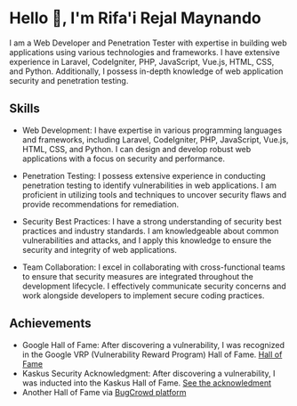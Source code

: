 Hello 👋, I'm Rifa'i Rejal Maynando
======================================

I am a Web Developer and Penetration Tester with expertise in building web applications using various technologies and frameworks. I have extensive experience in Laravel, CodeIgniter, PHP, JavaScript, Vue.js, HTML, CSS, and Python. Additionally, I possess in-depth knowledge of web application security and penetration testing.

Skills
------------------------------------
- Web Development: I have expertise in various programming languages and frameworks, including Laravel, CodeIgniter, PHP, JavaScript, Vue.js, HTML, CSS, and Python. I can design and develop robust web applications with a focus on security and performance.

- Penetration Testing: I possess extensive experience in conducting penetration testing to identify vulnerabilities in web applications. I am proficient in utilizing tools and techniques to uncover security flaws and provide recommendations for remediation.

- Security Best Practices: I have a strong understanding of security best practices and industry standards. I am knowledgeable about common vulnerabilities and attacks, and I apply this knowledge to ensure the security and integrity of web applications.

- Team Collaboration: I excel in collaborating with cross-functional teams to ensure that security measures are integrated throughout the development lifecycle. I effectively communicate security concerns and work alongside developers to implement secure coding practices.

Achievements
------------------------------------

- Google Hall of Fame: After discovering a vulnerability, I was recognized in the Google VRP (Vulnerability Reward Program) Hall of Fame. [Hall of Fame](https://bughunters.google.com/profile/595f4fd6-2fd6-44d9-ac07-95da7d171719)
- Kaskus Security Acknowledgment: After discovering a vulnerability, I was inducted into the Kaskus Hall of Fame. [See the acknowledment](https://bantuan.kaskus.co.id/hc/id/articles/360026355992-Hall-of-Fame)
- Another Hall of Fame via [BugCrowd platform](https://bugcrowd.com/RNando)
  
